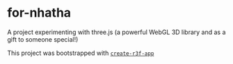 # for-nhatha

A project experimenting with three.js (a powerful WebGL 3D library and as a gift to someone special!)



This project was bootstrapped with [`create-r3f-app`](https://github.com/utsuboco/create-r3f-app)
